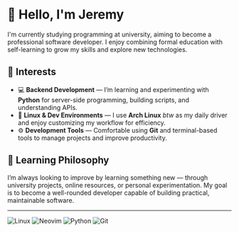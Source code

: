 # 👋 Hello, I'm Jeremy

I'm currently studying programming at university, aiming to become a professional software developer. I enjoy combining formal education with self-learning to grow my skills and explore new technologies.

## 🧠 Interests

- 💻 **Backend Development** — I’m learning and experimenting with **Python** for server-side programming, building scripts, and understanding APIs.  
- 🐧 **Linux & Dev Environments** — I use **Arch Linux** _btw_ as my daily driver and enjoy customizing my workflow for efficiency.  
- ⚙️ **Development Tools** — Comfortable using **Git** and terminal-based tools to manage projects and improve productivity.

## 🚀 Learning Philosophy

I’m always looking to improve by learning something new — through university projects, online resources, or personal experimentation. My goal is to become a well-rounded developer capable of building practical, maintainable software.

---

![Linux](https://img.shields.io/badge/Linux-General-blue?logo=linux)
![Neovim](https://img.shields.io/badge/Editor-Neovim-57A143?logo=neovim&logoColor=white)
![Python](https://img.shields.io/badge/Language-Python-3776AB?logo=python&logoColor=white)
![Git](https://img.shields.io/badge/Version_Control-Git-orange?logo=git)





